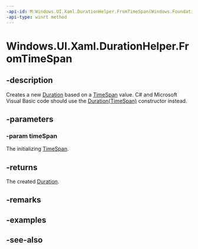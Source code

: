```yaml
---
-api-id: M:Windows.UI.Xaml.DurationHelper.FromTimeSpan(Windows.Foundation.TimeSpan)
-api-type: winrt method
---
```


<!-- Method syntax
public Windows.UI.Xaml.Duration FromTimeSpan(Windows.Foundation.TimeSpan timeSpan)
-->

# Windows.UI.Xaml.DurationHelper.FromTimeSpan

## -description

Creates a new [Duration](duration.md) based on a [TimeSpan](../windows.foundation/timespan.md) value. C# and Microsoft Visual Basic code should use the [Duration(TimeSpan)](/dotnet/api/windows.ui.xaml.duration.-ctor?view=dotnet-uwp-10.0&preserve-view=true) constructor instead.



## -parameters

### -param timeSpan

The initializing [TimeSpan](../windows.foundation/timespan.md).

## -returns

The created [Duration](duration.md).

## -remarks

## -examples

## -see-also
